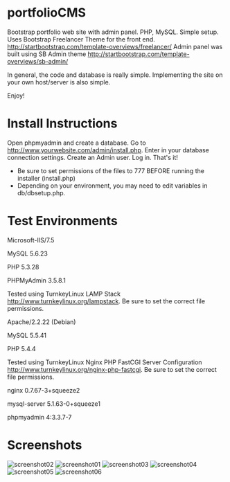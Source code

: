 # portfolioCMS
Bootstrap portfolio web site with admin panel. PHP, MySQL. Simple setup.
Uses Bootstrap Freelancer Theme for the front end. http://startbootstrap.com/template-overviews/freelancer/
Admin panel was built using SB Admin theme http://startbootstrap.com/template-overviews/sb-admin/

In general, the code and database is really simple. Implementing the site on your own host/server is also simple.

Enjoy!

# Install Instructions
Open phpmyadmin and create a database.
Go to http://www.yourwebsite.com/admin/install.php.
Enter in your database connection settings.
Create an Admin user.
Log in.
That's it!

* Be sure to set permissions of the files to 777 BEFORE running the installer (install.php)
* Depending on your environment, you may need to edit variables in db/dbsetup.php.

# Test Environments

Microsoft-IIS/7.5

MySQL 5.6.23

PHP 5.3.28

PHPMyAdmin 3.5.8.1

Tested using TurnkeyLinux LAMP Stack http://www.turnkeylinux.org/lampstack.
Be sure to set the correct file permissions.

Apache/2.2.22 (Debian)

MySQL 5.5.41

PHP 5.4.4

Tested using TurnkeyLinux Nginx PHP FastCGI Server Configuration http://www.turnkeylinux.org/nginx-php-fastcgi.
Be sure to set the correct file permissions.

nginx	0.7.67-3+squeeze2

mysql-server	5.1.63-0+squeeze1

phpmyadmin	4:3.3.7-7

# Screenshots
![screenshot02](https://github.com/teklynk/portfolioCMS/blob/master/screenshot02a.png)
![screenshot01](https://github.com/teklynk/portfolioCMS/blob/master/screenshot01.png)
![screenshot03](https://github.com/teklynk/portfolioCMS/blob/master/screenshot03.png)
![screenshot04](https://github.com/teklynk/portfolioCMS/blob/master/screenshot04.png)
![screenshot05](https://github.com/teklynk/portfolioCMS/blob/master/screenshot05a.png)
![screenshot06](https://github.com/teklynk/portfolioCMS/blob/master/screenshot06.png)
